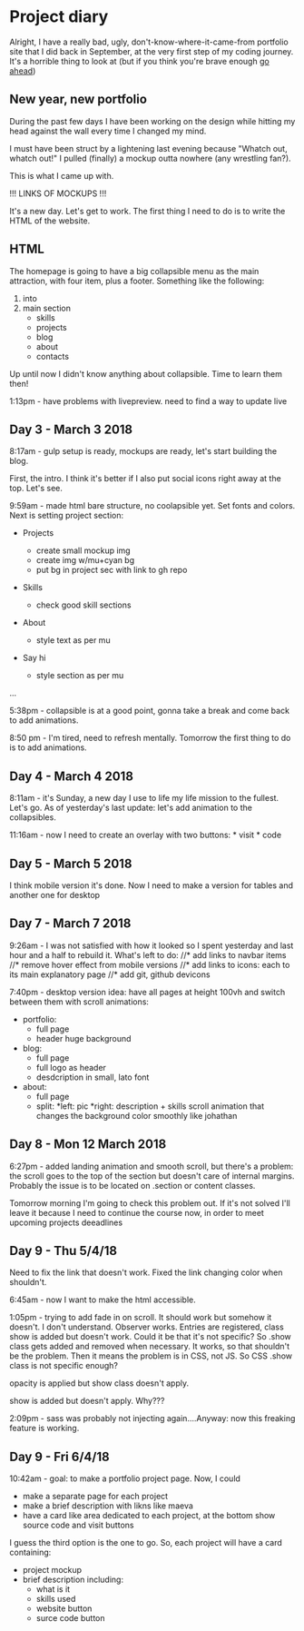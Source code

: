 # Project diary

Alright, I have a really bad, ugly, don't-know-where-it-came-from portfolio site that I did back in September, at the very first step of my coding journey. It's a horrible thing to look at (but if you think you're brave enough [go ahead](https://davide2894.github.io/portfolio-old/))

## New year, new portfolio 
During the past few days I have been working on the design while hitting my head against the wall every time I changed my mind.

I must have been struct by a lightening last evening because "Whatch out, whatch out!" I pulled (finally) a mockup outta nowhere (any wrestling fan?).

This is what I came up with.

!!! LINKS OF MOCKUPS !!!


It's a new day. Let's get to work. The first thing I need to do is to write the HTML of the website. 

## HTML
The homepage is going to have a big collapsible menu as the main attraction, with four item, plus a footer. Something like the following:
1. into
2. main section
    * skills
    * projects
    * blog
    * about
    * contacts 
    
Up until now I didn't know anything about collapsible. Time to learn them then! 

1:13pm - have problems with livepreview. need to find a way to update live

## Day 3 - March 3 2018
8:17am - gulp setup is ready, mockups are ready, let's start building the blog.

First, the intro. I think it's better if I also put social icons right away at the top. Let's see.


9:59am - made html bare structure, no coolapsible yet. Set fonts and colors. 
Next is setting project section:
* Projects
    * create small mockup img
    * create img w/mu+cyan bg
    * put bg in project sec with link to gh repo
    
* Skills
    * check good skill sections 
    
* About
    * style text as per mu

* Say hi 
    * style section as per mu

...

5:38pm - collapsible is at a good point, gonna take a break and come back to add animations.

8:50 pm - I'm tired, need to refresh mentally. Tomorrow the first thing to do is to add animations.

## Day 4 - March 4 2018
8:11am - it's Sunday, a new day I use to life my life mission to the fullest. Let's go.
As of yesterday's last update: let's add animation to the collapsibles.

11:16am - now I need to create an overlay with two buttons:
    * visit
    * code
    
## Day 5 - March 5 2018
I think mobile version it's done. Now I need to make a version for tables and another one for desktop

## Day 7 - March 7 2018
9:26am - I was not satisfied with how it looked so I spent yesterday and last hour and a half to rebuild it. What's left to do:
//* add links to navbar items 
//* remove hover effect from mobile versions
//* add links to icons: each to its main explanatory page
//* add git, github devicons

7:40pm - desktop version idea: have all pages at height 100vh and switch between them with scroll animations:
* portfolio: 
    * full page 
    * header huge background
* blog:
    * full page
    * full logo as header
    * desdcription in small, lato font
* about: 
    * full page
    * split:
        *left: pic
        *right: description + skills
scroll animation that changes the background color smoothly like johathan

## Day 8 - Mon 12 March 2018
6:27pm - added landing animation and smooth scroll, but there's a problem: the scroll goes to the top of the section but doesn't care of internal margins. 
Probably the issue is to be located on .section or content classes. 

Tomorrow morning I'm going to check this problem out. If it's not solved I'll leave it because I need to continue the course now, in order to meet upcoming projects deeadlines

## Day 9 - Thu 5/4/18
Need to fix the link that doesn't work. 
Fixed the link changing color when shouldn't.

6:45am - now I want to make the html accessible.

1:05pm - trying to add fade in on scroll. It should work but somehow it doesn't. I don't understand. Observer works. Entries are registered, class show is added but doesn't work. Could it be that it's not specific?
So .show class gets added and removed when necessary. It works, so that shouldn't be the problem. Then it means the problem is in CSS, not JS. So CSS .show class is not specific enough?

opacity is applied but show class doesn't apply.

show is added but doesn't apply. Why???

2:09pm - sass was probably not injecting again....Anyway: now this freaking feature is working.

## Day 9 - Fri 6/4/18
10:42am - goal: to make a portfolio project page. Now, I could 
- make a separate page for each project
- make a brief description with likns like maeva
- have a card like area dedicated to each project, at the bottom show source code and visit buttons

I guess the third option is the one to go. So, each project will have a card containing:
- project mockup
- brief description including:
   * what is it
   * skills used
   * website button
   * surce code button
